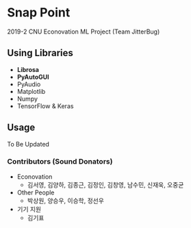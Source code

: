 # Snap Point  
2019-2 CNU Econovation ML Project (Team JitterBug) 

## Using Libraries
- **Librosa**
- **PyAutoGUI**
- PyAudio
- Matplotlib
- Numpy
- TensorFlow & Keras

## Usage
To Be Updated

### Contributors (Sound Donators)
- Econovation
  - 김서영, 김양하, 김종근, 김정인, 김창영, 남수민, 신재욱, 오중균
- Other People
  - 박상원, 양승우, 이승학, 정선우
- 기기 지원
  - 김기표
